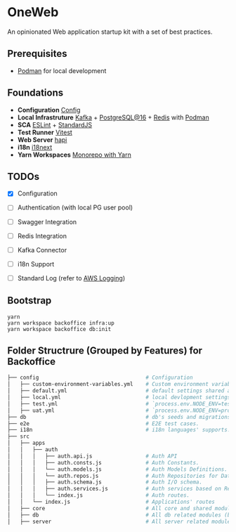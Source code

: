 # OneWeb
An opinionated Web application startup kit with a set of best practices.


## Prerequisites

- [Podman](https://podman.io/) for local development


## Foundations

- **Configuration** [Config](https://www.npmjs.com/package/config)
- **Local Infrastruture** [Kafka](https://kafka.apache.org/) + [PostgreSQL@16](https://www.postgresql.org/) + [Redis](https://redis.io/) with [Podman](https://podman.io/)
- **SCA** [ESLint](https://eslint.org/) + [StandardJS](https://standardjs.com/)
- **Test Runner** [Vitest](https://vitest.dev)
- **Web Server** [hapi](https://hapi.dev/)
- **i18n** [i18next](https://www.i18next.com/)
- **Yarn Workspaces** [Monorepo with Yarn](https://yarnpkg.com/features/workspaces)


## TODOs

- [x] Configuration
- [ ] Authentication (with local PG user pool)
- [ ] Swagger Integration
- [ ] Redis Integration
- [ ] Kafka Connector
- [ ] i18n Support
- [ ] Standard Log (refer to [AWS Logging](https://docs.aws.amazon.com/prescriptive-guidance/latest/logging-monitoring-for-application-owners/event-attributes.html))


## Bootstrap

```shell
yarn
yarn workspace backoffice infra:up
yarn workspace backoffice db:init
```


## Folder Structrure (Grouped by Features) for Backoffice

```bash
├── config                                  # Configuration
│   ├── custom-environment-variables.yml    # Custom environment variables with highest priority.
│   ├── default.yml                         # default settings shared across all environments & deployments.
│   ├── local.yml                           # local devlopment settings.
│   ├── test.yml                            # `process.env.NODE_ENV=test`.
│   ├── uat.yml                             # `process.env.NODE_ENV=production` and `process.env.NODE_CONFIG_ENV=uat`.
├── db                                      # db's seeds and migrations.
├── e2e                                     # E2E test cases.
├── i18n                                    # i18n languages' supports.
├── src
│   ├── apps
│   │   ├── auth
│   │   │   ├── auth.api.js                 # Auth API
│   │   │   ├── auth.consts.js              # Auth Constants.
│   │   │   └── auth.models.js              # Auth Models Definitions.
│   │   │   └── auth.repos.js               # Auth Repositories for Data Access Abstractions.
│   │   │   ├── auth.schema.js              # Auth I/O schema.
│   │   │   ├── auth.services.js            # Auth services based on Repositories.
│   │   │   └── index.js                    # Auth routes.
│   │   └── index.js                        # Applications' routes
│   ├── core                                # All core and shared modules (biz-agnostic).
│   ├── db                                  # All db related modules (biz-agnostic).
│   ├── server                              # All server related modules (biz-agnostic).
```

